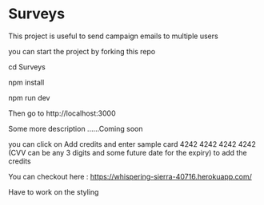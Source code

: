 # Surveys

This project is useful to send campaign emails to multiple users

you can start the project by forking this repo 

cd Surveys

npm install

npm run dev

Then go to http://localhost:3000

Some more description ......Coming soon



you can click on Add credits and enter sample card 4242 4242 4242 4242 (CVV can be any 3 digits and some future date for the expiry) to add the credits

You can checkout here : https://whispering-sierra-40716.herokuapp.com/

Have to work on the styling
